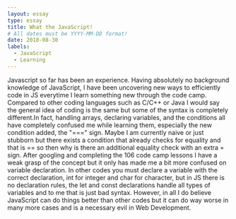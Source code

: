 ```yaml
---
layout: essay
type: essay
title: What the JavaScript!
# All dates must be YYYY-MM-DD format!
date: 2018-08-30
labels:
  - JavaScript
  - Learning
---
```



Javascript so far has been an experience. Having absolutely no background knowledge of JavaScript, I have been uncovering new ways to efficiently code in JS everytime I learn something new through the code camp. Compared to other coding languages such as C/C++ or Java I would say the general idea of coding is the same but some of the syntax is completely different.In fact, handling arrays, declaring variables, and the conditions all have completely confused me while learning them, especially the new condition added, the "===" sign. Maybe I am currently naive or just stubborn but there exists a condition that already checks for equality and that is == so then why is there an additional equality check with an extra = sign. After googling and completing the 106 code camp lessons I have a weak grasp of the concept but it only has made me a bit more confused on variable declaration. In other codes you must declare a variable with the correct declaration, int for integer and char for character, but in JS there is no declaration rules, the let and const declarations handle all types of variables and to me that is just bad syntax. However, in all I do believe JavaScript can do things better than other codes but it can do way worse in many more cases and is a necessary evil in Web Development.

